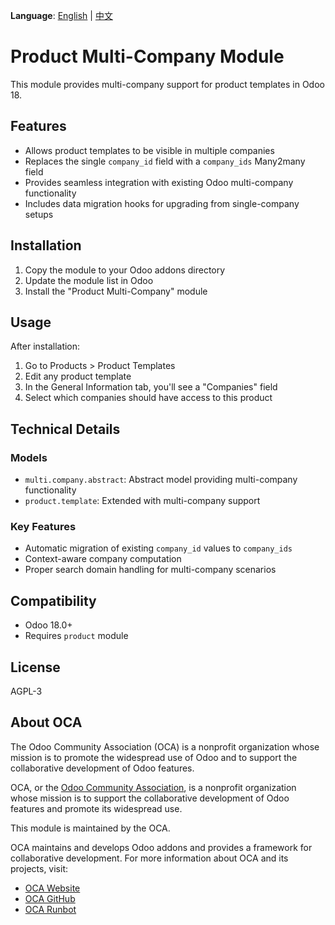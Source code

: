 **Language**: [English](README.md) | [中文](README_CN.md)

# Product Multi-Company Module

This module provides multi-company support for product templates in Odoo 18.

## Features

- Allows product templates to be visible in multiple companies
- Replaces the single `company_id` field with a `company_ids` Many2many field
- Provides seamless integration with existing Odoo multi-company functionality
- Includes data migration hooks for upgrading from single-company setups

## Installation

1. Copy the module to your Odoo addons directory
2. Update the module list in Odoo
3. Install the "Product Multi-Company" module

## Usage

After installation:

1. Go to Products > Product Templates
2. Edit any product template
3. In the General Information tab, you'll see a "Companies" field
4. Select which companies should have access to this product

## Technical Details

### Models

- `multi.company.abstract`: Abstract model providing multi-company functionality
- `product.template`: Extended with multi-company support

### Key Features

- Automatic migration of existing `company_id` values to `company_ids`
- Context-aware company computation
- Proper search domain handling for multi-company scenarios

## Compatibility

- Odoo 18.0+
- Requires `product` module

## License

AGPL-3

## About OCA

The Odoo Community Association (OCA) is a nonprofit organization whose mission is to promote the widespread use of Odoo and to support the collaborative development of Odoo features.

OCA, or the [Odoo Community Association](http://odoo-community.org/), is a nonprofit organization whose mission is to support the collaborative development of Odoo features and promote its widespread use.

This module is maintained by the OCA.

OCA maintains and develops Odoo addons and provides a framework for collaborative development. For more information about OCA and its projects, visit:

- [OCA Website](https://odoo-community.org/)
- [OCA GitHub](https://github.com/OCA)
- [OCA Runbot](https://runbot.odoo-community.org/)